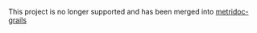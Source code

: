 This project is no longer supported and has been merged into [metridoc-grails](http://github.com/metridoc/metridoc-job)
